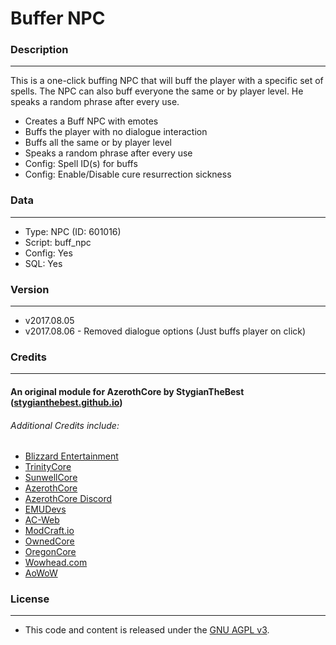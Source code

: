 # Buffer NPC #

### Description ###
------------------------------------------------------------------------------------------------------------------
This is a one-click buffing NPC that will buff the player with a specific set of spells. The NPC can also
buff everyone the same or by player level. He speaks a random phrase after every use.

- Creates a Buff NPC with emotes
- Buffs the player with no dialogue interaction
- Buffs all the same or by player level
- Speaks a random phrase after every use
- Config: Spell ID(s) for buffs
- Config: Enable/Disable cure resurrection sickness


### Data ###
------------------------------------------------------------------------------------------------------------------
- Type: NPC (ID: 601016)
- Script: buff_npc
- Config: Yes
- SQL: Yes


### Version ###
------------------------------------------------------------------------------------------------------------------
- v2017.08.05
- v2017.08.06 - Removed dialogue options (Just buffs player on click)


### Credits ###
------------------------------------------------------------------------------------------------------------------
#### An original module for AzerothCore by StygianTheBest ([stygianthebest.github.io](http://stygianthebest.github.io)) ####

###### Additional Credits include:
- [Blizzard Entertainment](http://blizzard.com)
- [TrinityCore](https://github.com/TrinityCore/TrinityCore/blob/3.3.5/THANKS)
- [SunwellCore](http://www.azerothcore.org/pages/sunwell.pl/)
- [AzerothCore](https://github.com/AzerothCore/azerothcore-wotlk/graphs/contributors)
- [AzerothCore Discord](https://discord.gg/gkt4y2x)
- [EMUDevs](https://youtube.com/user/EmuDevs)
- [AC-Web](http://ac-web.org/)
- [ModCraft.io](http://modcraft.io/)
- [OwnedCore](http://ownedcore.com/)
- [OregonCore](https://wiki.oregon-core.net/)
- [Wowhead.com](http://wowhead.com)
- [AoWoW](https://wotlk.evowow.com/)


### License ###
------------------------------------------------------------------------------------------------------------------
- This code and content is released under the [GNU AGPL v3](https://github.com/azerothcore/azerothcore-wotlk/blob/master/LICENSE-AGPL3).